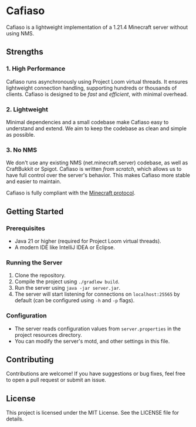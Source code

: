 # Cafiaso

Cafiaso is a lightweight implementation of a 1.21.4 Minecraft server
without using NMS.

## Strengths

### **1. High Performance**

Cafiaso runs asynchronously using Project Loom virtual threads.
It ensures lightweight connection handling, supporting hundreds or thousands of clients.
Cafiaso is designed to be *fast* and *efficient*, with minimal overhead.

### **2. Lightweight**

Minimal dependencies and a small codebase make Cafiaso easy to understand and extend.
We aim to keep the codebase as clean and simple as possible.

### **3. No NMS**

We don't use any existing NMS (net.minecraft.server) codebase, as well as CraftBukkit or Spigot.
Cafiaso is written *from scratch*, which allows us to have full control over the server's behavior.
This makes Cafiaso more stable and easier to maintain.

Cafiaso is fully compliant with the 
[Minecraft protocol](https://minecraft.wiki/w/Minecraft_Wiki:Projects/wiki.vg_merge/Protocol).

## Getting Started

### Prerequisites

- Java 21 or higher (required for Project Loom virtual threads).
- A modern IDE like IntelliJ IDEA or Eclipse.

### Running the Server

1. Clone the repository.
2. Compile the project using `./gradlew build`.
3. Run the server using `java -jar server.jar`.
4. The server will start listening for connections on `localhost:25565` by default (can be configured using `-h` and `-p` flags).

### Configuration

- The server reads configuration values from `server.properties` in the project resources directory.
- You can modify the server's motd, and other settings in this file.

## Contributing

Contributions are welcome! If you have suggestions or bug fixes, feel free to open a pull request or submit an issue.

## License

This project is licensed under the MIT License. See the LICENSE file for details.


